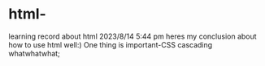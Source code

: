 # html-
learning record about html
2023/8/14 5:44 pm 
heres my conclusion about how to use html well:) 
One thing is important-CSS cascading whatwhatwhat;

